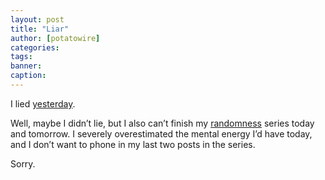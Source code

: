 ```yaml
---
layout: post
title: "Liar"
author: [potatowire]
categories: 
tags: 
banner: 
caption:
---
```

 
I lied [yesterday][2]. 

Well, maybe I didn’t lie, but I also can’t finish my [randomness][3] series today and tomorrow. I severely overestimated the mental energy I’d have today, and I don’t want to phone in my last two posts in the series. 

Sorry.

[2]:	https://with.thegra.in/prepared
[3]:	https://with.thegra.in/archive?search=randomness